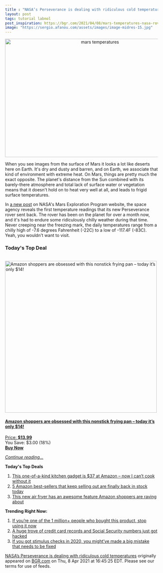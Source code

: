```yaml
---
title : "NASA’s Perseverance is dealing with ridiculous cold temperatures"
layout: post
tags: tutorial labnol
post_inspiration: https://bgr.com/2021/04/08/mars-temperatures-nasa-rover/
image: "https://sergio.afanou.com/assets/images/image-midres-15.jpg"
---
```


<center><a href="https://bgr.com/2021/04/08/mars-temperatures-nasa-rover/" class="bgr-rss-featured-image bgr-rss-test-class"><img loading="lazy" width="610" height="390" src="https://bgr.com/wp-content/uploads/2021/03/bgrpic-Recovered-copy-2.jpg?quality=70&amp;strip=all&amp;w=610" class="attachment-feed_normal size-feed_normal wp-post-image" alt="mars temperatures" loading="lazy" srcset="https://bgr.com/wp-content/uploads/2021/03/bgrpic-Recovered-copy-2.jpg 1750w, https://bgr.com/wp-content/uploads/2021/03/bgrpic-Recovered-copy-2.jpg?resize=150,96 150w, https://bgr.com/wp-content/uploads/2021/03/bgrpic-Recovered-copy-2.jpg?resize=300,192 300w, https://bgr.com/wp-content/uploads/2021/03/bgrpic-Recovered-copy-2.jpg?resize=768,491 768w, https://bgr.com/wp-content/uploads/2021/03/bgrpic-Recovered-copy-2.jpg?resize=1024,654 1024w, https://bgr.com/wp-content/uploads/2021/03/bgrpic-Recovered-copy-2.jpg?resize=1536,981 1536w, https://bgr.com/wp-content/uploads/2021/03/bgrpic-Recovered-copy-2.jpg?resize=610,390 610w, https://bgr.com/wp-content/uploads/2021/03/bgrpic-Recovered-copy-2.jpg?resize=664,424 664w, https://bgr.com/wp-content/uploads/2021/03/bgrpic-Recovered-copy-2.jpg?resize=1200,767 1200w, https://bgr.com/wp-content/uploads/2021/03/bgrpic-Recovered-copy-2.jpg?resize=782,500 782w, https://bgr.com/wp-content/uploads/2021/03/bgrpic-Recovered-copy-2.jpg?resize=827,528 827w, https://bgr.com/wp-content/uploads/2021/03/bgrpic-Recovered-copy-2.jpg?resize=800,511 800w" sizes="(max-width: 610px) 100vw, 610px" title="mars temperatures" /></a></center><p>When you see images from the surface of Mars it looks a lot like deserts here on Earth. It's dry and dusty and barren, and on Earth, we associate that kind of environment with extreme heat. On Mars, things are pretty much the exact opposite. The planet's distance from the Sun combined with its barely-there atmosphere and total lack of surface water or vegetation means that it doesn't hold on to heat very well at all, and leads to frigid surface temperatures.</p>
<p>In <a href="https://mars.nasa.gov/news/8909/nasas-first-weather-report-from-jezero-crater-on-mars/">a new post</a> on NASA's Mars Exploration Program website, the space agency reveals the first temperature readings that its new Perseverance rover sent back. The rover has been on the planet for over a month now, and it's had to endure some ridiculously chilly weather during that time. Never creeping near the freezing mark, the daily temperatures range from a chilly high of -7.6 degrees Fahrenheit (-22C) to a low of -117.4F (-83C). Yeah, you wouldn't want to visit.</p>
<h3>Today's Top Deal</h3>
<p><a href="https://www.amazon.com/Carote-Stone-Derived-Non-Stick-Switzerland-Including/dp/B0732NXYNS?tag=b0c55topdeals-20"><br><img height="500px" width="500px" src="https://m.media-amazon.com/images/I/41WpDGJAThL.jpg" alt="Amazon shoppers are obsessed with this nonstick frying pan &ndash; today it&rsquo;s only $14!"><br></a></p>
<h4><a href="https://www.amazon.com/Carote-Stone-Derived-Non-Stick-Switzerland-Including/dp/B0732NXYNS?tag=b0c55rss-20">Amazon shoppers are obsessed with this nonstick frying pan &ndash; today it&rsquo;s only $14!</a></h4>
<p><a href="https://www.amazon.com/Carote-Stone-Derived-Non-Stick-Switzerland-Including/dp/B0732NXYNS?tag=b0c55rss-20">Price: <strong>$13.99</strong></a><br><span>You Save: $3.00 (18%)</span><br><strong><a href="https://www.amazon.com/Carote-Stone-Derived-Non-Stick-Switzerland-Including/dp/B0732NXYNS?tag=b0c55rss-20">Buy Now</a></strong></p>
<p><a href="https://bgr.com/2021/04/08/mars-temperatures-nasa-rover/" class="more-link"><em>Continue reading...</em></a></p>

<p><strong>Today's Top Deals</strong></p>
<ol>
<li><a href="https://bgr.com/2021/04/08/best-kitchen-gadgets-2021-amazon-deal-finamill/?utm_source=rss&#038;utm_campaign=topdeals">This one-of-a-kind kitchen gadget is $37 at Amazon &#8211; now I can&#8217;t cook without it</a></li>
<li><a href="https://bgr.com/2021/04/08/amazon-deals-most-popular-keep-selling-out-apr-week-1/?utm_source=rss&#038;utm_campaign=topdeals">5 Amazon best-sellers that keep selling out are finally back in stock today</a></li>
<li><a href="https://bgr.com/2021/04/08/air-fryer-amazon-smartphone-connected-best-seller/?utm_source=rss&#038;utm_campaign=topdeals">This new air fryer has an awesome feature Amazon shoppers are raving about</a></li>
</ol>

<p><strong>Trending Right Now:</strong></p>
<ol>
<li><a href="https://bgr.com/2021/04/08/product-recall-pressure-washer-greenworks/">If you’re one of the 1 million+ people who bought this product, stop using it now</a></li>
<li><a href="https://bgr.com/2021/04/08/data-breach-leaks-credit-card-records-and-social-security-numbers/">A huge trove of credit card records and Social Security numbers just got hacked</a></li>
<li><a href="https://bgr.com/2021/04/07/stimulus-check-update-irs-explains-recovery-rebate-credit-issues/">If you got stimulus checks in 2020, you might&#8217;ve made a big mistake that needs to be fixed</a></li>
</ol>
<p><a href="https://bgr.com/2021/04/08/mars-temperatures-nasa-rover/">NASA’s Perseverance is dealing with ridiculous cold temperatures</a> originally appeared on <a href="http://bgr.com">BGR.com</a> on Thu, 8 Apr 2021 at 16:45:25 EDT. Please see our terms for use of feeds.</p>